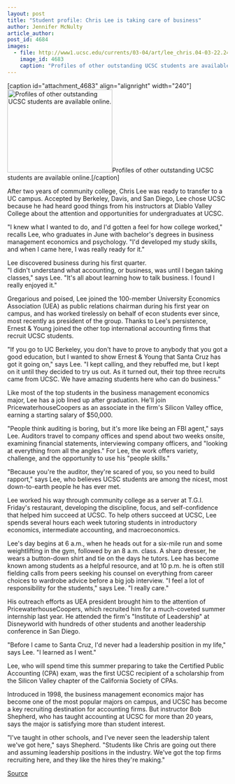 ```yaml
---
layout: post
title: "Student profile: Chris Lee is taking care of business"
author: Jennifer McNulty
article_author: 
post_id: 4684
images:
  - file: http://www1.ucsc.edu/currents/03-04/art/lee_chris.04-03-22.240.jpg
    image_id: 4683
    caption: "Profiles of other outstanding UCSC students are available online."
---
```


[caption id="attachment_4683" align="alignright" width="240"]<a href="http://dev-ucsc-news.pantheonsite.io/wp-content/uploads/2004/04/lee_chris.04-03-22.240.jpg"><img class="size-full wp-image-4683" src="http://dev-ucsc-news.pantheonsite.io/wp-content/uploads/2004/04/lee_chris.04-03-22.240.jpg" alt="Profiles of other outstanding UCSC students are available online." width="240" height="190" /></a>Profiles of other outstanding UCSC students are available online.[/caption]
<p>
  After two years of community college, Chris Lee was ready to transfer to a UC campus. Accepted by Berkeley, Davis, and San Diego, Lee chose UCSC because he had heard good things from his instructors at Diablo Valley College about the attention and opportunities for undergraduates at UCSC.<br>
</p>
<p>
  "I knew what I wanted to do, and I'd gotten a feel for how college worked," recalls Lee, who graduates in June with bachelor's degrees in business management economics and psychology. "I'd developed my study skills, and when I came here, I was really ready for it."<br>
</p>
<p>
  Lee discovered business during his first quarter.<br>
  "I didn't understand what accounting, or business, was until I began taking classes," says Lee. "It's all about learning how to talk business. I found I really enjoyed it."<br>
</p>
<p>
  Gregarious and poised, Lee joined the 100-member University Economics Association (UEA) as public relations chairman during his first year on campus, and has worked tirelessly on behalf of econ students ever since, most recently as president of the group. Thanks to Lee's persistence, Ernest &amp; Young joined the other top international accounting firms that recruit UCSC students.<br>
</p>
<p>
  "If you go to UC Berkeley, you don't have to prove to anybody that you got a good education, but I wanted to show Ernest &amp; Young that Santa Cruz has got it going on," says Lee. "I kept calling, and they rebuffed me, but I kept on it until they decided to try us out. As it turned out, their top three recruits came from UCSC. We have amazing students here who can do business."<br>
</p>
<p>
  Like most of the top students in the business management economics major, Lee has a job lined up after graduation. He'll join PricewaterhouseCoopers as an associate in the firm's Silicon Valley office, earning a starting salary of $50,000.<br>
</p>
<p>
  "People think auditing is boring, but it's more like being an FBI agent," says Lee. Auditors travel to company offices and spend about two weeks onsite, examining financial statements, interviewing company officers, and "looking at everything from all the angles." For Lee, the work offers variety, challenge, and the opportunity to use his "people skills."<br>
</p>
<p>
  "Because you're the auditor, they're scared of you, so you need to build rapport," says Lee, who believes UCSC students are among the nicest, most down-to-earth people he has ever met.<br>
</p>
<p>
  Lee worked his way through community college as a server at T.G.I. Friday's restaurant, developing the discipline, focus, and self-confidence that helped him succeed at UCSC. To help others succeed at UCSC, Lee spends several hours each week tutoring students in introductory economics, intermediate accounting, and macroeconomics.<br>
</p>
<p>
  Lee's day begins at 6 a.m., when he heads out for a six-mile run and some weightlifting in the gym, followed by an 8 a.m. class. A sharp dresser, he wears a button-down shirt and tie on the days he tutors. Lee has become known among students as a helpful resource, and at 10 p.m. he is often still fielding calls from peers seeking his counsel on everything from career choices to wardrobe advice before a big job interview. "I feel a lot of responsibility for the students," says Lee. "I really care."<br>
</p>
<p>
  His outreach efforts as UEA president brought him to the attention of PricewaterhouseCoopers, which recruited him for a much-coveted summer internship last year. He attended the firm's "Institute of Leadership" at Disneyworld with hundreds of other students and another leadership conference in San Diego.<br>
</p>
<p>
  "Before I came to Santa Cruz, I'd never had a leadership position in my life," says Lee. "I learned as I went."<br>
</p>
<p>
  Lee, who will spend time this summer preparing to take the Certified Public Accounting (CPA) exam, was the first UCSC recipient of a scholarship from the Silicon Valley chapter of the California Society of CPAs.<br>
</p>
<p>
  Introduced in 1998, the business management economics major has become one of the most popular majors on campus, and UCSC has become a key recruiting destination for accounting firms. But instructor Bob Shepherd, who has taught accounting at UCSC for more than 20 years, says the major is satisfying more than student interest.<br>
</p>
<p>
  "I've taught in other schools, and I've never seen the leadership talent we've got here," says Shepherd. "Students like Chris are going out there and assuming leadership positions in the industry. We've got the top firms recruiting here, and they like the hires they're making."
</p>
<p><a href="http://www1.ucsc.edu/currents/03-04/04-12/lee.html" title="Permalink to lee">Source</a></p>
